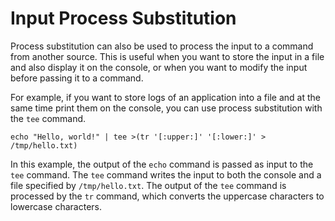 # Input Process Substitution

Process substitution can also be used to process the input to a command from another source. This is useful when you want to store the input in a file and also display it on the console, or when you want to modify the input before passing it to a command.

For example, if you want to store logs of an application into a file and at the same time print them on the console, you can use process substitution with the `tee` command.

```shell
echo "Hello, world!" | tee >(tr '[:upper:]' '[:lower:]' > /tmp/hello.txt)
```

In this example, the output of the `echo` command is passed as input to the `tee` command. The `tee` command writes the input to both the console and a file specified by `/tmp/hello.txt`. The output of the `tee` command is processed by the `tr` command, which converts the uppercase characters to lowercase characters.
